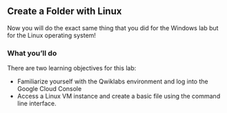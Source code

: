 ## Create a Folder with Linux

Now you will do the exact same thing that you did for the Windows lab but for the Linux operating system!

### What you’ll do

There are two learning objectives for this lab:

* Familiarize yourself with the Qwiklabs environment and log into the Google Cloud Console
* Access a Linux VM instance and create a basic file using the command line interface.